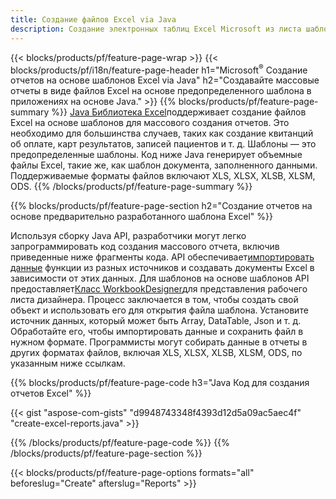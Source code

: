 ```yaml
---
title: Создание файлов Excel via Java
description: Создание электронных таблиц Excel Microsoft из листа шаблона с использованием библиотеки электронных таблиц Java
---
```

{{< blocks/products/pf/feature-page-wrap >}}
{{< blocks/products/pf/i18n/feature-page-header h1="Microsoft<sup>&reg;</sup> Создание отчетов на основе шаблонов Excel via Java" h2="Создавайте массовые отчеты в виде файлов Excel на основе предопределенного шаблона в приложениях на основе Java." >}}
{{% blocks/products/pf/feature-page-summary %}}
[Java Библиотека Excel](/cells/ru/java/)поддерживает создание файлов Excel на основе шаблонов для массового создания отчетов. Это необходимо для большинства случаев, таких как создание квитанций об оплате, карт результатов, записей пациентов и т. д. Шаблоны — это предопределенные шаблоны. Код ниже Java генерирует объемные файлы Excel, такие же, как шаблон документа, заполненного данными. Поддерживаемые форматы файлов включают XLS, XLSX, XLSB, XLSM, ODS.
{{% /blocks/products/pf/feature-page-summary %}}

{{% blocks/products/pf/feature-page-section h2="Создание отчетов на основе предварительно разработанного шаблона Excel" %}}

 Используя сборку Java API, разработчики могут легко запрограммировать код создания массового отчета, включив приведенные ниже фрагменты кода. API обеспечивает[импортировать данные](https://docs.aspose.com/cells/java/import-and-export-data/) функции из разных источников и создавать документы Excel в зависимости от этих данных. Для шаблонов на основе шаблонов API предоставляет[Класс WorkbookDesigner](https://reference.aspose.com/cells/java/com.aspose.cells/WorkbookDesigner)для представления рабочего листа дизайнера. Процесс заключается в том, чтобы создать свой объект и использовать его для открытия файла шаблона. Установите источник данных, который может быть Array, DataTable, Json и т. д. Обработайте его, чтобы импортировать данные и сохранить файл в нужном формате. Программисты могут собирать данные в отчеты в других форматах файлов, включая XLS, XLSX, XLSB, XLSM, ODS, по указанным ниже ссылкам.



{{% blocks/products/pf/feature-page-code h3="Java Код для создания отчетов Excel" %}}

{{< gist "aspose-com-gists" "d9948743348f4393d12d5a09ac5aec4f" "create-excel-reports.java" >}}

{{% /blocks/products/pf/feature-page-code %}}
{{% /blocks/products/pf/feature-page-section %}}

{{< blocks/products/pf/feature-page-options formats="all" beforeslug="Create" afterslug="Reports" >}}
